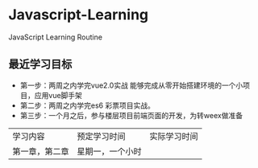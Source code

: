 # Javascript-Learning
JavaScript Learning Routine

最近学习目标
--
* 第一步：两周之内学完vue2.0实战 能够完成从零开始搭建环境的一个小项目，应用vue脚手架
* 第二步：两周之内学完es6 彩票项目实战。
* 第三步：一个月之后，参与楼层项目前端页面的开发，为转weex做准备


<table>
    <tr>
        <td>学习内容</td><td>预定学习时间</td><td>实际学习时间</td>
    </tr>
	<tr>
        <td>第一章，第二章</td>
        <td>星期一，一个小时</td>
        <td></td>
    </tr>
</table>
